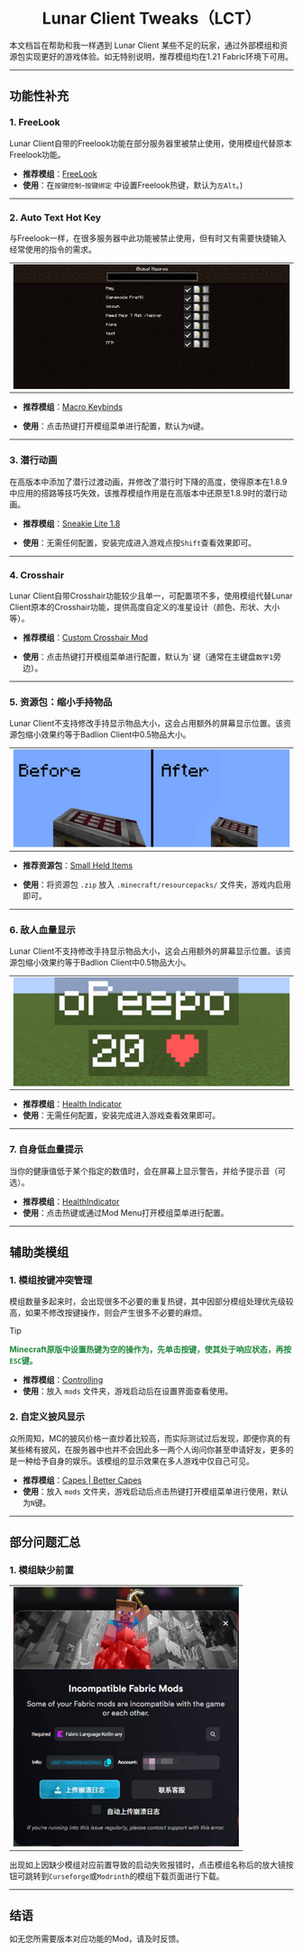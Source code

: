 <h1 align="center">Lunar Client Tweaks（LCT）</h1>

本文档旨在帮助和我一样遇到 Lunar Client 某些不足的玩家，通过外部模组和资源包实现更好的游戏体验。如无特别说明，推荐模组均在1.21 Fabric环境下可用。

---

## 功能性补充

### 1. FreeLook

Lunar Client自带的Freelook功能在部分服务器里被禁止使用，使用模组代替原本Freelook功能。

- **推荐模组**：[FreeLook](https://modrinth.com/mod/freelook)  
- **使用**：在`按键控制`-`按键绑定` 中设置Freelook热键，默认为`左Alt`。)

---

### 2. Auto Text Hot Key

 与Freelook一样，在很多服务器中此功能被禁止使用，但有时又有需要快捷输入经常使用的指令的需求。

<table>
    <tr align="center">
        <td><img src="https://github.com/Mornia-source/LunarClientTweaks/blob/main/Typora%20IMG/LCT-1-2.jpg"></td>
    </tr>
</table>


- **推荐模组**：[Macro Keybinds](https://modrinth.com/mod/macrokeybinds)  

- **使用**：点击热键打开模组菜单进行配置，默认为`N`键。

---

### 3. 潜行动画

在高版本中添加了潜行过渡动画，并修改了潜行时下降的高度，使得原本在1.8.9中应用的搭路等技巧失效，该推荐模组作用是在高版本中还原至1.8.9时的潜行动画。

- **推荐模组**：[Sneakie Lite 1.8](https://modrinth.com/mod/sneakie-like-1.8)  

- **使用**：无需任何配置，安装完成进入游戏点按`Shift`查看效果即可。

---

### 4. Crosshair 

Lunar Client自带Crosshair功能较少且单一，可配置项不多，使用模组代替Lunar Client原本的Crosshair功能，提供高度自定义的准星设计（颜色、形状、大小等）。

- **推荐模组**：[Custom Crosshair Mod](https://modrinth.com/mod/custom-crosshair-mod)  

- **使用**：点击热键打开模组菜单进行配置，默认为`` ` ``键（通常在主键盘`数字1`旁边）。

---

### 5. 资源包：缩小手持物品

Lunar Client不支持修改手持显示物品大小，这会占用额外的屏幕显示位置。该资源包缩小效果约等于Badlion Client中0.5物品大小。

<table>
    <tr align="center">
        <td><img src="https://github.com/Mornia-source/LunarClientTweaks/blob/main/Typora%20IMG/LCT-1-5.jpg"></td>
    </tr>
</table>


- **推荐资源包**：[Small Held Items](https://modrinth.com/resourcepack/small-held-items)  

- **使用**：将资源包 `.zip` 放入 `.minecraft/resourcepacks/` 文件夹，游戏内启用即可。

---

### 6. 敌人血量显示

Lunar Client不支持修改手持显示物品大小，这会占用额外的屏幕显示位置。该资源包缩小效果约等于Badlion Client中0.5物品大小。

<table>
    <tr align="center">
        <td><img src="https://github.com/Mornia-source/LunarClientTweaks/blob/main/Typora%20IMG/LCT-1-6.jpg"></td>
    </tr>
</table>


- **推荐模组**：[Health Indicator](https://modrinth.com/datapack/health-indicator)  
- **使用**：无需任何配置，安装完成进入游戏查看效果即可。

---

### 7. 自身低血量提示

当你的健康值低于某个指定的数值时，会在屏幕上显示警告，并给予提示音（可选）。

- **推荐模组**：[HealthIndicator](https://modrinth.com/mod/healthindicator)  
- **使用**：点击热键或通过Mod Menu打开模组菜单进行配置。

---

## 辅助类模组

### 1. 模组按键冲突管理

模组数量多起来时，会出现很多不必要的重复热键，其中因部分模组处理优先级较高，如果不修改按键操作，则会产生很多不必要的麻烦。

> [!TIP]
>
> <font color="#1f883d"><strong>Minecraft原版中设置热键为空的操作为，先单击按键，使其处于响应状态，再按`ESC`键。</strong></font>

- **推荐模组**：[Controlling](https://modrinth.com/mod/controlling)
- **使用**：放入 `mods` 文件夹，游戏启动后在设置界面查看使用。

### 2. 自定义披风显示

众所周知，MC的披风价格一直炒着比较高，而实际测试过后发现，即便你真的有某些稀有披风，在服务器中也并不会因此多一两个人询问你甚至申请好友，更多的是一种给予自身的娱乐。该模组的显示效果在多人游戏中仅自己可见。

- **推荐模组**：[Capes | Better Capes](https://modrinth.com/mod/better-capes-x)  
- **使用**：放入 `mods` 文件夹，游戏启动后点击热键打开模组菜单进行使用，默认为`N`键。

---

## 部分问题汇总

### 1. 模组缺少前置

<table>
    <tr align="center">
        <td><img src="https://github.com/Mornia-source/LunarClientTweaks/blob/main/Typora%20IMG/LCT-3-1.jpg" width="400px"></td>
    </tr>
</table>


出现如上因缺少模组对应前置导致的启动失败报错时，点击模组名称后的放大镜按钮可跳转到`Curseforge`或`Modrinth`的模组下载页面进行下载。

---

## 结语

如无您所需要版本对应功能的Mod，请及时反馈。
